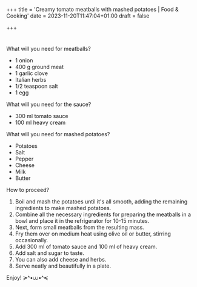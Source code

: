 +++
title = 'Creamy tomato meatballs with mashed potatoes | Food & Cooking'
date = 2023-11-20T11:47:04+01:00
draft = false

+++

# 

What will you need for meatballs?

- 1 onion
- 400 g ground meat
- 1 garlic clove
- Italian herbs
- 1/2 teaspoon salt
- 1 egg

What will you need for the sauce?

- 300 ml tomato sauce
- 100 ml heavy cream

What will you need for mashed potatoes?

- Potatoes
- Salt
- Pepper
- Cheese
- Milk
- Butter

How to proceed?

1. Boil and mash the potatoes until it's all smooth, adding the remaining ingredients to make mashed potatoes.
2. Combine all the necessary ingredients for preparing the meatballs in a bowl and place it in the refrigerator for 10-15 minutes.
3. Next, form small meatballs from the resulting mass.
4. Fry them over on medium heat using olive oil or butter, stirring occasionally.
5. Add 300 ml of tomato sauce and 100 ml of heavy cream.
6. Add salt and sugar to taste.
7. You can also add cheese and herbs.
8. Serve neatly and beautifully in a plate.

Enjoy! ≽^•⩊•^≼